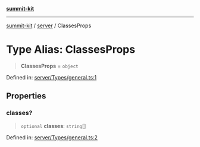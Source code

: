 [**summit-kit**](../../README.md)

***

[summit-kit](../../modules.md) / [server](../README.md) / ClassesProps

# Type Alias: ClassesProps

> **ClassesProps** = `object`

Defined in: [server/Types/general.ts:1](https://github.com/andrewgremlich/summit-kit/blob/6510209d1f3a585ae8e4aa4d09fa74fadb5e8a6f/src/react/server/Types/general.ts#L1)

## Properties

### classes?

> `optional` **classes**: `string`[]

Defined in: [server/Types/general.ts:2](https://github.com/andrewgremlich/summit-kit/blob/6510209d1f3a585ae8e4aa4d09fa74fadb5e8a6f/src/react/server/Types/general.ts#L2)
